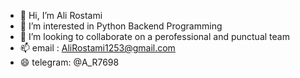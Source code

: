 - 👋 Hi, I’m Ali Rostami
- 👀 I’m interested in Python Backend Programming
- 💞️ I’m looking to collaborate on a perofessional and punctual team
- 📫 email : AliRostami1253@gmail.com
- 😄 telegram: @A_R7698 
